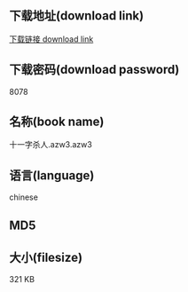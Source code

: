 ## 下载地址(download link)
[下载链接 download link](https://voluble-croquembouche-d321dc.netlify.app/?s=%E5%8D%81%E4%B8%80%E5%AD%97%E6%9D%80%E4%BA%BA.azw3)

## 下载密码(download password)
8078

## 名称(book name)
十一字杀人.azw3.azw3

## 语言(language)
chinese

## MD5


## 大小(filesize)
321 KB
